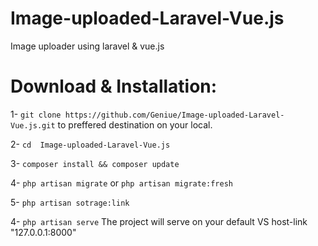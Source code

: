 # Image-uploaded-Laravel-Vue.js
Image uploader using laravel &amp; vue.js

# Download & Installation: 
1- `git clone https://github.com/Geniue/Image-uploaded-Laravel-Vue.js.git` to preffered destination on your local. 

2-  `cd  Image-uploaded-Laravel-Vue.js`

3- `composer install && composer update`

4- `php artisan migrate` or `php artisan migrate:fresh`

5-  `php artisan sotrage:link`

4- `php artisan serve` The project will serve on your default VS host-link "127.0.0.1:8000"
